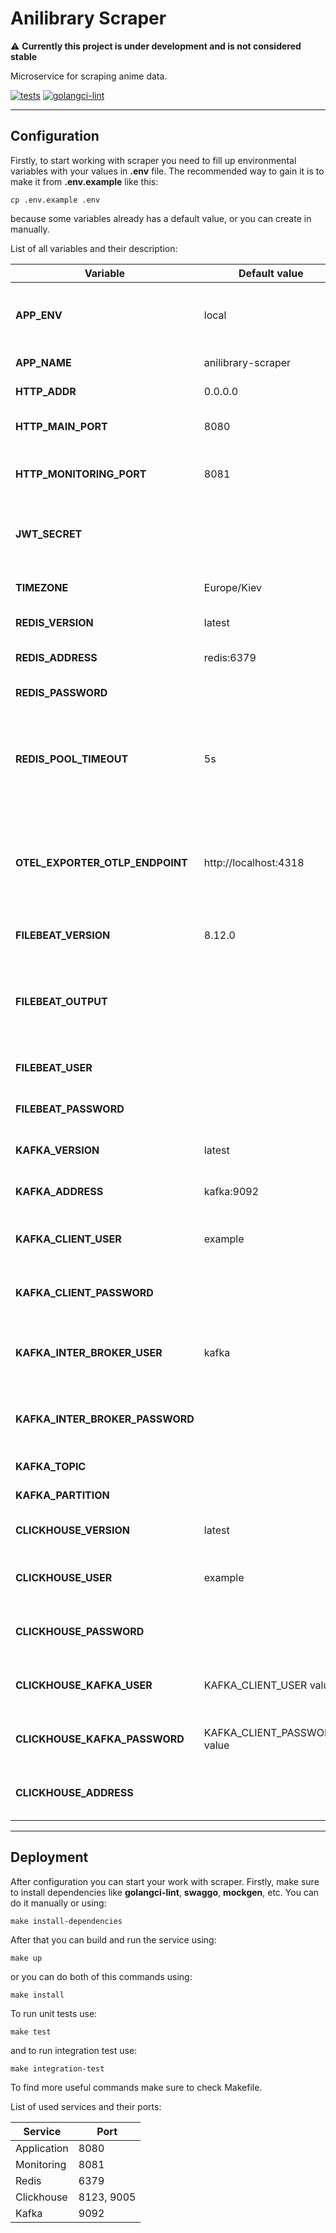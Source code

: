 # Anilibrary Scraper

:warning: **Currently this project is under development and is not considered stable**

Microservice for scraping anime data.

[![tests](https://github.com/VampireAotD/anilibrary-scraper/actions/workflows/test.yml/badge.svg)](https://github.com/VampireAotD/anilibrary-scraper/actions/workflows/test.yml)
[![golangci-lint](https://github.com/VampireAotD/anilibrary-scraper/actions/workflows/golangci-lint.yml/badge.svg)](https://github.com/VampireAotD/anilibrary-scraper/actions/workflows/golangci-lint.yml)

---

## Configuration

Firstly, to start working with scraper you need to fill up environmental variables with your values in **.env** file.
The recommended way to gain it is to make it from **.env.example** like this:

```shell
cp .env.example .env
```

because some variables already has a default value, or you can create in manually.

List of all variables and their description:

| Variable                        | Default value               | Description                                                                                                                                        |
|---------------------------------|-----------------------------|----------------------------------------------------------------------------------------------------------------------------------------------------|
| **APP_ENV**                     | local                       | Specify current project environment. Also used in tracing.                                                                                         | 
| **APP_NAME**                    | anilibrary-scraper          | Custom name for service.                                                                                                                           | 
| **HTTP_ADDR**                   | 0.0.0.0                     | Host to run service on.                                                                                                                            | 
| **HTTP_MAIN_PORT**              | 8080                        | Port to run main server with endpoints.                                                                                                            | 
| **HTTP_MONITORING_PORT**        | 8081                        | Port to run secondary server with metrics.                                                                                                         | 
| **JWT_SECRET**                  |                             | Token to communicate with other Anilibrary services.                                                                                               | 
| **TIMEZONE**                    | Europe/Kiev                 | Specify current timezone in container.                                                                                                             | 
| **REDIS_VERSION**               | latest                      | Specify desired Redis version.                                                                                                                     | 
| **REDIS_ADDRESS**               | redis:6379                  | Specify Redis connection address.                                                                                                                  | 
| **REDIS_PASSWORD**              |                             | Specify Redis password.                                                                                                                            |
| **REDIS_POOL_TIMEOUT**          | 5s                          | Max wait time for a connection from the pool, preventing hangs when all connections are busy.                                                      |
| **OTEL_EXPORTER_OTLP_ENDPOINT** | http://localhost:4318       | Specify endpoint on where to send traces. By default traces are sent to [monitoring service](https://github.com/VampireAotD/anilibrary-monitoring) |
| **FILEBEAT_VERSION**            | 8.12.0                      | Specify Filebeat version.                                                                                                                          |
| **FILEBEAT_OUTPUT**             |                             | Specify url on where to send logs to. Logs can be visualized by Kibana in [ELK service](https://github.com/VampireAotD/anilibrary-elk).            |
| **FILEBEAT_USER**               |                             | Specify login for Filebeat user.                                                                                                                   |
| **FILEBEAT_PASSWORD**           |                             | Specify password for Filebeat user.                                                                                                                |
| **KAFKA_VERSION**               | latest                      | Specify desired Kafka image version.                                                                                                               |
| **KAFKA_ADDRESS**               | kafka:9092                  | Specify Kafka connection address.                                                                                                                  |
| **KAFKA_CLIENT_USER**           | example                     | Specify Kafka username for client connection.                                                                                                      |
| **KAFKA_CLIENT_PASSWORD**       |                             | Specify Kafka password for client connection.                                                                                                      |
| **KAFKA_INTER_BROKER_USER**     | kafka                       | Specify Kafka inter broker username for broker communication.                                                                                      |
| **KAFKA_INTER_BROKER_PASSWORD** |                             | Specify Kafka inter broker password for broker communication.                                                                                      |
| **KAFKA_TOPIC**                 |                             | Specify Kafka topic.                                                                                                                               |
| **KAFKA_PARTITION**             |                             | Specify Kafka partition.                                                                                                                           |
| **CLICKHOUSE_VERSION**          | latest                      | Specify desired Clickhouse version.                                                                                                                |
| **CLICKHOUSE_USER**             | example                     | Specify username for Clickhouse connection.                                                                                                        |
| **CLICKHOUSE_PASSWORD**         |                             | Specify password for Clickhouse connection.                                                                                                        |
| **CLICKHOUSE_KAFKA_USER**       | KAFKA_CLIENT_USER value     | Specify Kafka client name for Kafka table engine.                                                                                                  |
| **CLICKHOUSE_KAFKA_PASSWORD**   | KAFKA_CLIENT_PASSWORD value | Specify Kafka client password for Kafka table engine.                                                                                              |
| **CLICKHOUSE_ADDRESS**          |                             | Specify Clickhouse connection address.                                                                                                             |

---

## Deployment

After configuration you can start your work with scraper.
Firstly, make sure to install dependencies like **golangci-lint**, **swaggo**, **mockgen**, etc. You can do it manually
or using:

```shell
make install-dependencies
```

After that you can build and run the service using:

```shell
make up
```

or you can do both of this commands using:

```shell
make install
```

To run unit tests use:

```shell
make test
```

and to run integration test use:

```shell
make integration-test
```

To find more useful commands make sure to check Makefile.

List of used services and their ports:

| Service     | Port       |
|-------------|------------|
| Application | 8080       |
| Monitoring  | 8081       |
| Redis       | 6379       |
| Clickhouse  | 8123, 9005 |
| Kafka       | 9092       |